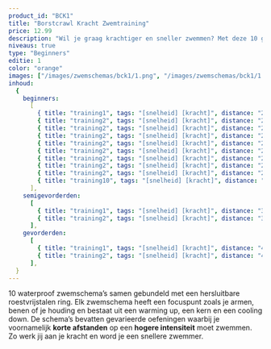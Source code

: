 ```yaml
---
product_id: "BCK1"
title: "Borstcrawl Kracht Zwemtraining"
price: 12.99
description: "Wil je graag krachtiger en sneller zwemmen? Met deze 10 gevarieerde zwemschema’s van 60 minuten zet jij je spieren aan het werk! Volledig waterproof zodat jij er onbeperkt mee kunt zwemmen."
niveaus: true
type: "Beginners"
editie: 1
color: "orange"
images: ["/images/zwemschemas/bck1/1.png", "/images/zwemschemas/bck1/1.png", "/images/zwemschemas/1-1.jpg", "/images/zwemschemas/1-1.jpg", "/images/zwemschemas/1-1.jpg"]
inhoud:
  {
    beginners:
      [
        { title: "training1", tags: "[snelheid] [kracht]", distance: "2200" },
        { title: "training2", tags: "[snelheid] [kracht]", distance: "2200" },
        { title: "training2", tags: "[snelheid] [kracht]", distance: "2200" },
        { title: "training2", tags: "[snelheid] [kracht]", distance: "2200" },
        { title: "training2", tags: "[snelheid] [kracht]", distance: "2200" },
        { title: "training2", tags: "[snelheid] [kracht]", distance: "2200" },
        { title: "training2", tags: "[snelheid] [kracht]", distance: "2200" },
        { title: "training2", tags: "[snelheid] [kracht]", distance: "2200" },
        { title: "training2", tags: "[snelheid] [kracht]", distance: "2200" },
        { title: "training10", tags: "[snelheid] [kracht]", distance: "2200" },
      ],
    semigevorderden:
      [
        { title: "training1", tags: "[snelheid] [kracht]", distance: "3200", type: "kracht" },
        { title: "training2", tags: "[snelheid] [kracht]", distance: "3200", type: "kracht" },
      ],
    gevorderden:
      [
        { title: "training1", tags: "[snelheid] [kracht]", distance: "4200", type: "kracht" },
        { title: "training2", tags: "[snelheid] [kracht]", distance: "4200", type: "kracht" },
      ],
  }
---
```


10 waterproof zwemschema’s samen gebundeld met een hersluitbare roestvrijstalen ring. Elk zwemschema heeft een focuspunt zoals je armen, benen of je houding en bestaat uit een warming up, een kern en een cooling down. De schema’s bevatten gevarieerde oefeningen waarbij je voornamelijk **korte afstanden** op een **hogere intensiteit** moet zwemmen. Zo werk jij aan je kracht en word je een snellere zwemmer.
